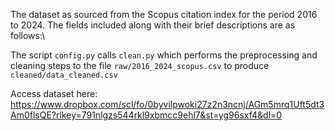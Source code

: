 The dataset as sourced from the Scopus citation index for the period 2016 to 2024. The fields included along with their brief descriptions are as follows:\

The script `config.py` calls `clean.py` which performs the preprocessing and cleaning steps to the file `raw/2016_2024_scopus.csv` to produce  `cleaned/data_cleaned.csv`

Access dataset here:\
https://www.dropbox.com/scl/fo/0byvilpwoki27z2n3ncnj/AGm5mrq1Uft5dt3Am0flsQE?rlkey=791nlgzs544rkl9xbmcc9ehl7&st=yg96sxf4&dl=0
